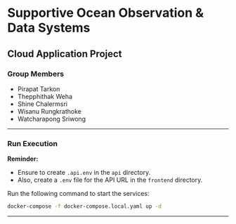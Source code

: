 # Supportive Ocean Observation & Data Systems
## Cloud Application Project

### Group Members
- Pirapat Tarkon
- Thepphithak Weha
- Shine Chalermsri
- Wisanu Rungkrathoke
- Watcharapong Sriwong

---

### Run Execution

**Reminder:**
- Ensure to create `.api.env` in the `api` directory.
- Also, create a `.env` file for the API URL in the `frontend` directory.

Run the following command to start the services:

```bash
docker-compose -f docker-compose.local.yaml up -d
```

---
